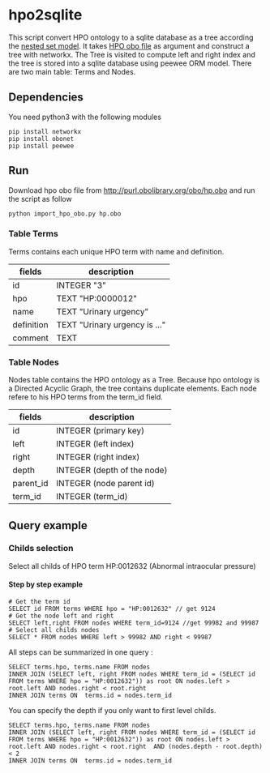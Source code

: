 # hpo2sqlite
This script convert HPO ontology to a sqlite database as a tree according the [nested set model](https://en.wikipedia.org/wiki/Nested_set_model). 
It takes [HPO obo file](http://purl.obolibrary.org/obo/hp.obo) as argument and construct a tree with networkx.
The Tree is visited to compute left and right index and the tree is stored into a sqlite database using peewee ORM model.
There are two main table: Terms and Nodes.

## Dependencies 
You need python3 with the following modules

```
pip install networkx
pip install obonet 
pip install peewee 
```

## Run 
Download hpo obo file from http://purl.obolibrary.org/obo/hp.obo and run the script as follow

```
python import_hpo_obo.py hp.obo
```



### Table Terms 
Terms contains each unique HPO term with name and definition. 

| fields     | description                  |
|------------|------------------------------|
| id         | INTEGER "3"                  |
| hpo        | TEXT "HP:0000012"            |
| name       | TEXT "Urinary urgency"       |
| definition | TEXT "Urinary urgency is ..."|
| comment    | TEXT                         |


### Table Nodes 
Nodes table contains the HPO ontology as a Tree. Because hpo ontology is a Directed Acyclic Graph, the tree contains duplicate elements. Each node refere to his HPO terms from the term_id field.

| fields     | description                      |
|------------|----------------------------------|
| id         | INTEGER (primary key)            |
| left       | INTEGER (left index)             |
| right      | INTEGER (right index)            |
| depth      | INTEGER (depth of the node)      |
| parent_id  | INTEGER (node parent id)         |
| term_id    | INTEGER (term_id)                |

## Query example 
### Childs selection
Select all childs of HPO term HP:0012632 (Abnormal intraocular pressure)

#### Step by step example
```
# Get the term id
SELECT id FROM terms WHERE hpo = "HP:0012632" // get 9124
# Get the node left and right 
SELECT left,right FROM nodes WHERE term_id=9124 //get 99982 and 99987
# Select all childs nodes
SELECT * FROM nodes WHERE left > 99982 AND right < 99987
```
All steps can be summarized in one query : 

```
SELECT terms.hpo, terms.name FROM nodes
INNER JOIN (SELECT left, right FROM nodes WHERE term_id = (SELECT id FROM terms WHERE hpo = "HP:0012632")) as root ON nodes.left > root.left AND nodes.right < root.right     
INNER JOIN terms ON  terms.id = nodes.term_id
```

You can specify the depth if you only want to first level childs. 

```
SELECT terms.hpo, terms.name FROM nodes
INNER JOIN (SELECT left, right FROM nodes WHERE term_id = (SELECT id FROM terms WHERE hpo = "HP:0012632")) as root ON nodes.left > root.left AND nodes.right < root.right  AND (nodes.depth - root.depth) < 2
INNER JOIN terms ON  terms.id = nodes.term_id
```
